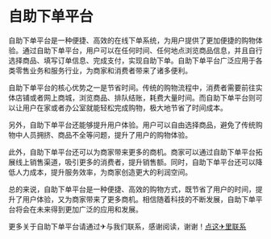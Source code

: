 # 自助下单平台

自助下单平台是一种便捷、高效的在线下单系统，为用户提供了更加便捷的购物体验。通过自助下单平台，用户可以在任何时间、任何地点浏览商品信息，并且自行选择商品、填写订单信息、完成支付，实现自助下单。自助下单平台广泛应用于各类零售业务和服务行业，为商家和消费者带来了诸多便利。

自助下单平台的核心优势之一是节省时间。传统的购物流程中，消费者需要前往实体店铺或者网上商城，浏览商品、排队结账，耗费大量时间。而自助下单平台则可以让用户在家或者办公室就能轻松完成购物，极大地节省了时间成本。

另外，自助下单平台还能够提升用户体验。用户可以自由选择商品，避免了传统购物中人员拥挤、商品不全等问题，提升了用户的购物体验。

此外，自助下单平台还可以为商家带来更多的商机。商家可以通过自助下单平台拓展线上销售渠道，吸引更多的消费者，提升销售额。同时，自助下单平台还可以降低人力成本，提升服务效率，为商家创造更大的利润空间。

总的来说，自助下单平台是一种便捷、高效的购物方式，既节省了用户的时间，提升了用户体验，又为商家带来了更多商机。相信随着科技的不断发展，自助下单平台将会在未来得到更加广泛的应用和发展。

更多关于自助下单平台请通过✈与我们联系，感谢阅读，谢谢！[点这✈里联系](https://1.k02.cc)